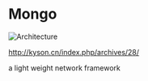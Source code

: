 # Mongo

![Architecture](http://kyson.cn/usr/uploads/2017/01/1279137630.jpg)




http://kyson.cn/index.php/archives/28/


a light weight network framework
